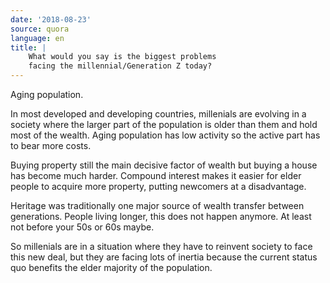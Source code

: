 ```yaml
---
date: '2018-08-23'
source: quora
language: en
title: |
    What would you say is the biggest problems
    facing the millennial/Generation Z today?
---
```


Aging population.

In most developed and developing countries, millenials are evolving in a
society where the larger part of the population is older than them and
hold most of the wealth. Aging population has low activity so the active
part has to bear more costs.

Buying property still the main decisive factor of wealth but buying a
house has become much harder. Compound interest makes it easier for
elder people to acquire more property, putting newcomers at a
disadvantage.

Heritage was traditionally one major source of wealth transfer between
generations. People living longer, this does not happen anymore. At
least not before your 50s or 60s maybe.

So millenials are in a situation where they have to reinvent society to
face this new deal, but they are facing lots of inertia because the
current status quo benefits the elder majority of the population.
